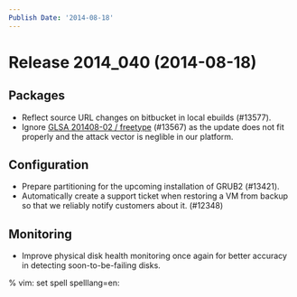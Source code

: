 ```yaml
---
Publish Date: '2014-08-18'
---
```


# Release 2014_040 (2014-08-18)

## Packages

- Reflect source URL changes on bitbucket in local ebuilds (#13577).
- Ignore [GLSA 201408-02 / freetype](http://www.gentoo.org/security/en/glsa/glsa-201408-02.xml) (#13567) as
  the update does not fit properly and the attack vector is neglible
  in our platform.

## Configuration

- Prepare partitioning for the upcoming installation of GRUB2 (#13421).
- Automatically create a support ticket when restoring a VM from backup
  so that we reliably notify customers about it. (#12348)

## Monitoring

- Improve physical disk health monitoring once again for better accuracy in
  detecting soon-to-be-failing disks.

% vim: set spell spelllang=en:
